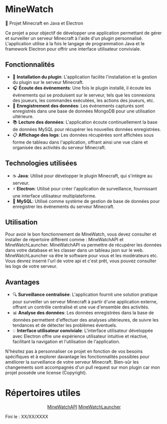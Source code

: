 # MineWatch 

🚀 Projet Minecraft en Java et Electron

Ce projet a pour objectif de développer une application permettant de gérer et surveiller un serveur Minecraft à l'aide d'un plugin personnalisé. L'application utilise à la fois le langage de programmation Java et le framework Electron pour offrir une interface utilisateur conviviale.

## Fonctionnalités

- 🔌 **Installation du plugin**: L'application facilite l'installation et la gestion du plugin sur le serveur Minecraft.
- 🎧 **Écoute des événements**: Une fois le plugin installé, il écoute les événements qui se produisent sur le serveur, tels que les connexions des joueurs, les commandes exécutées, les actions des joueurs, etc.
- 💾 **Enregistrement des données**: Les événements capturés sont enregistrés dans une base de données MongoDB pour une utilisation ultérieure.
- 📚 **Lecture des données**: L'application écoute continuellement la base de données MySQL pour récupérer les nouvelles données enregistrées.
- 📋 **Affichage des logs**: Les données récupérées sont affichées sous forme de tableau dans l'application, offrant ainsi une vue claire et organisée des activités du serveur Minecraft.

## Technologies utilisées

- ☕ **Java**: Utilisé pour développer le plugin Minecraft, qui s'intègre au serveur.
- ⚡ **Electron**: Utilisé pour créer l'application de surveillance, fournissant une interface utilisateur multiplateforme.
- 🍃 **MySQL**: Utilisé comme système de gestion de base de données pour enregistrer les événements du serveur Minecraft.

## Utilisation

Pour avoir le bon fonctionnement de MineWatch, vous devez consulter et installer de répertoire différent comme : MineWatchAPI et MineWatchLauncher.
MineWatchAPI va permettre de récupérer les données dans votre database et les classer dans un tableau json sur le web.
MineWatchLauncher va être le software pour vous et les modérateurs etc. Vous devrez inserré l'url de votre api et c'est prêt, vous pouvez consulter les logs de votre serveur.

## Avantages

- 🔍 **Surveillance centralisée**: L'application fournit une solution pratique pour surveiller un serveur Minecraft à partir d'une application externe, offrant un contrôle centralisé et une vue d'ensemble des activités.
- 📊 **Analyse des données**: Les données enregistrées dans la base de données permettent d'effectuer des analyses ultérieures, de suivre les tendances et de détecter les problèmes éventuels.
- 💡 **Interface utilisateur conviviale**: L'interface utilisateur développée avec Electron offre une expérience utilisateur intuitive et réactive, facilitant la navigation et l'utilisation de l'application.

N'hésitez pas à personnaliser ce projet en fonction de vos besoins spécifiques et à explorer davantage les fonctionnalités possibles pour améliorer la surveillance de votre serveur Minecraft. Bien-sûr les changements sont accompagnés d'un pull request sur mon plugin car mon projet possède une license (Copyright).

# Répertoires utiles

<center>
  <a href="https://github.com/Sandro642/MineWatchAPI">MineWatchAPI</a>
  <a href="https://github.com/Sandro642/MineWatchLauncher">MineWatchLauncher</a>
</center>

Fini le : XX/XX/XXXX

